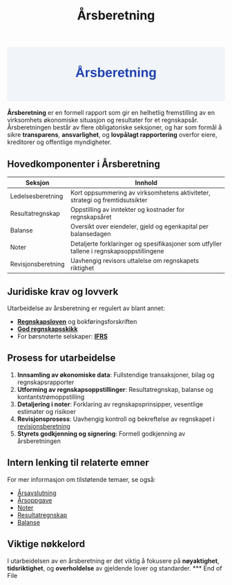 ﻿---
title: "Årsberetning"
seoTitle: "Årsberetning"
description: '![Årsberetning Oversikt](arsberetning-image.svg)'
---

![Årsberetning Oversikt](arsberetning-image.svg)

**Årsberetning** er en formell rapport som gir en helhetlig fremstilling av en virksomhets økonomiske situasjon og resultater for et regnskapsår. Årsberetningen består av flere obligatoriske seksjoner, og har som formål å sikre **transparens**, **ansvarlighet**, og **lovpålagt rapportering** overfor eiere, kreditorer og offentlige myndigheter.

## Hovedkomponenter i Årsberetning

| Seksjon               | Innhold                                                                                 |
| --------------------- | --------------------------------------------------------------------------------------- |
| Ledelsesberetning     | Kort oppsummering av virksomhetens aktiviteter, strategi og fremtidsutsikter            |
| Resultatregnskap      | Oppstilling av inntekter og kostnader for regnskapsåret                                  |
| Balanse               | Oversikt over eiendeler, gjeld og egenkapital per balansedagen                          |
| Noter                 | Detaljerte forklaringer og spesifikasjoner som utfyller tallene i regnskapsoppstillingene |
| Revisjonsberetning    | Uavhengig revisors uttalelse om regnskapets riktighet                                   |

## Juridiske krav og lovverk

Utarbeidelse av årsberetning er regulert av blant annet:

* **[Regnskapsloven](/blogs/regnskap/hva-er-aksjeloven "Hva er Aksjeloven? Regulering av Norsk Regnskap")** og bokføringsforskriften
* **[God regnskapsskikk](/blogs/regnskap/god-regnskapsskikk "God Regnskapsskikk - Prinsipper og Standarder i Norge")**
* For børsnoterte selskaper: **[IFRS](/blogs/regnskap/hva-er-ifrs "Hva er IFRS? Komplett Guide til IFRS")**

## Prosess for utarbeidelse

1. **Innsamling av økonomiske data**: Fullstendige transaksjoner, bilag og regnskapsrapporter
2. **Utforming av regnskapsoppstillinger**: Resultatregnskap, balanse og kontantstrømoppstilling
3. **Detaljering i noter**: Forklaring av regnskapsprinsipper, vesentlige estimater og risikoer
4. **Revisjonsprosess**: Uavhengig kontroll og bekreftelse av regnskapet i [revisjonsberetning](/blogs/regnskap/hva-er-revisjonsberetning "Hva er Revisjonsberetning? Guide til Revisjonsberetning i Norge")
5. **Styrets godkjenning og signering**: Formell godkjenning av årsberetningen

## Intern lenking til relaterte emner

For mer informasjon om tilstøtende temaer, se også:

* [Årsavslutning](/blogs/regnskap/hva-er-aarsavslutning "Hva er Årsavslutning? Komplett Guide til Årsavslutning")
* [Årsoppgave](/blogs/regnskap/hva-er-aarsoppgave "Hva er Årsoppgave? Guide til Årsoppgave")
* [Noter](/blogs/regnskap/noter "Noter i regnskap")
* [Resultatregnskap](/blogs/regnskap/hva-er-driftsregnskap "Hva er Driftsregnskap? Guide til Driftsregnskap")
* [Balanse](/blogs/regnskap/hva-er-balanse "Hva er Balanse? Guide til Balanseregnskap")

## Viktige nøkkelord

I utarbeidelsen av en årsberetning er det viktig å fokusere på **nøyaktighet**, **tidsriktighet**, og **overholdelse** av gjeldende lover og standarder.
*** End of File











